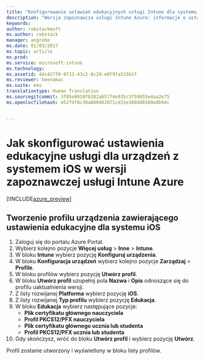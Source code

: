 ```yaml
---
title: "Konfigurowanie ustawień edukacyjnych usługi Intune dla systemu iOS | Wersja zapoznawcza usługi Intune Azure | Dokumentacja firmy Microsoft"
description: "Wersja zapoznawcza usługi Intune Azure: informacje o ustawieniach, których można użyć do kontroli ustawień edukacyjnych na urządzeniach z systemem iOS."
keywords: 
author: robstackmsft
ms.author: robstack
manager: angrobe
ms.date: 01/03/2017
ms.topic: article
ms.prod: 
ms.service: microsoft-intune
ms.technology: 
ms.assetid: 44c427f8-0f22-43c2-8c29-e0f9fa533b1f
ms.reviewer: heenamac
ms.suite: ems
translationtype: Human Translation
ms.sourcegitcommit: 3f05e0018fb202ab5774e935c3f59855e4aa2e75
ms.openlocfilehash: e52fdf8c30a680d62071cd31e308dd0180e8b9dc


---
```


# <a name="how-to-configure-intune-education-settings-for-ios-devices-in-intune-azure-preview"></a>Jak skonfigurować ustawienia edukacyjne usługi dla urządzeń z systemem iOS w wersji zapoznawczej usługi Intune Azure

[!INCLUDE[azure_preview](../includes/azure_preview.md)]


## <a name="create-a-device-profile-containing-ios-education-settings"></a>Tworzenie profilu urządzenia zawierającego ustawienia edukacyjne dla systemu iOS

1. Zaloguj się do portalu Azure Portal.
2. Wybierz kolejno pozycje **Więcej usług** > **Inne** > **Intune**.
3. W bloku **Intune** wybierz pozycję **Konfiguruj urządzenia**.
2. W bloku **Konfiguracja urządzeń** wybierz kolejno pozycje **Zarządzaj** > **Profile**.
3. W bloku profilów wybierz pozycję **Utwórz profil**.
4. W bloku **Utwórz profil** uzupełnij pola **Nazwa** i **Opis** odnoszące się do profilu uaktualnienia wersji.
5. Z listy rozwijanej **Platforma** wybierz pozycję **iOS**.
6. Z listy rozwijanej **Typ profilu** wybierz pozycję **Edukacja**.
7. W bloku **Edukacja** wybierz następujące pozycje:
    - **Plik certyfikatu głównego nauczyciela**
    - **Profil PKCS12/PFX nauczyciela**
    - **Plik certyfikatu głównego ucznia lub studenta**
    - **Profil PKCS12/PFX ucznia lub studenta**
8. Gdy skończysz, wróć do bloku **Utwórz profil** i wybierz pozycję **Utwórz**.

Profil zostanie utworzony i wyświetlony w bloku listy profilów.



<!--HONumber=Feb17_HO1-->


